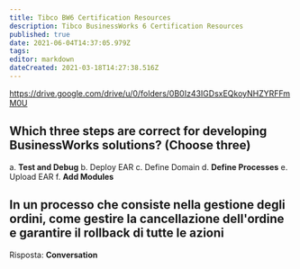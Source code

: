```yaml
---
title: Tibco BW6 Certification Resources
description: Tibco BusinessWorks 6 Certification Resources
published: true
date: 2021-06-04T14:37:05.979Z
tags: 
editor: markdown
dateCreated: 2021-03-18T14:27:38.516Z
---
```


https://drive.google.com/drive/u/0/folders/0B0Iz43IGDsxEQkoyNHZYRFFmM0U

## Which three steps are correct for developing BusinessWorks solutions? (Choose three)
a. **Test and Debug**
b. Deploy EAR
c. Define Domain
d. **Define Processes**
e. Upload EAR
f. **Add Modules**

## In un processo che consiste nella gestione degli ordini, come gestire la cancellazione dell'ordine e garantire il rollback di tutte le azioni
Risposta: **Conversation**
